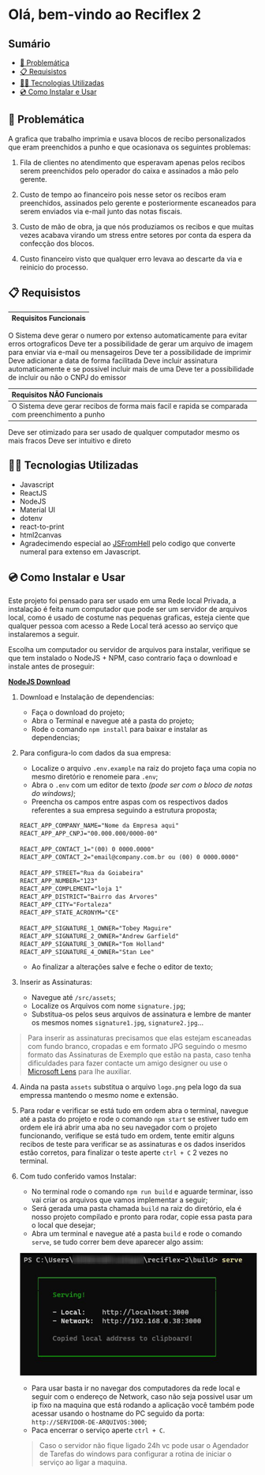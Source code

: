 # Olá, bem-vindo ao Reciflex 2

## Sumário
  - [🍍 Problemática](#-problemática)
  - [📋 Requisistos](#-requisistos)
  - [👨‍💻 Tecnologias Utilizadas](#-tecnologias-utilizadas)
  - [💿 Como Instalar e Usar](#-como-instalar-e-usar)

## 🍍 Problemática

A grafica que trabalho imprimia e usava blocos de recibo personalizados que eram preenchidos a punho e que ocasionava os seguintes problemas:

1. Fila de clientes no atendimento que esperavam apenas pelos recibos serem preenchidos pelo operador do caixa e assinados a mão pelo gerente.

2. Custo de tempo ao financeiro pois nesse setor os recibos eram preenchidos, assinados pelo gerente e posteriormente escaneados para serem enviados via e-mail junto das notas fiscais.

3. Custo de mão de obra, ja que nós produziamos os recibos e que muitas vezes acabava virando um stress entre setores por conta da espera da confecção dos blocos.

4. Custo financeiro visto que qualquer erro levava ao descarte da via e reinicio do processo.

## 📋 Requisistos

| Requisitos Funcionais |
| :-------------------- |
O Sistema deve gerar o numero por extenso automaticamente para evitar erros ortograficos
Deve ter a possibilidade de gerar um arquivo de imagem para enviar via e-mail ou mensageiros
Deve ter a possibilidade de imprimir
Deve adicionar a data de forma facilitada
Deve incluir assinatura automaticamente e se possivel incluir mais de uma
Deve ter a possibilidade de incluir ou não o CNPJ do emissor 

| Requisitos NÃO Funcionais                                                                        |
| :----------------------------------------------------------------------------------------------- |
| O Sistema deve gerar recibos de forma mais facil e rapida se comparada com preenchimento a punho |
Deve ser otimizado para ser usado de qualquer computador mesmo os mais fracos
Deve ser intuitivo e direto

## 👨‍💻 Tecnologias Utilizadas


- Javascript
- ReactJS
- NodeJS
- Material UI
- dotenv
- react-to-print
- html2canvas
- Agradecimendo especial ao [JSFromHell](http://jsfromhell.com/string/extenso) pelo codigo que converte numeral para extenso em Javascript.


## 💿 Como Instalar e Usar

Este projeto foi pensado para ser usado em uma Rede local Privada, a instalação é feita num computador que pode ser um servidor de arquivos local, como é usado de costume nas pequenas graficas, esteja ciente que qualquer pessoa com acesso a Rede Local terá acesso ao serviço que instalaremos a seguir.

Escolha um computador ou servidor de arquivos para instalar, verifique se que tem instalado o NodeJS + NPM, caso contrario faça o download e instale antes de proseguir:

**[NodeJS Download](https://nodejs.org)**

1. Download e Instalação de dependencias:

   - Faça o download do projeto;
   - Abra o Terminal e navegue até a pasta do projeto;
   - Rode o comando `npm install` para baixar e instalar as dependencias;

2. Para configura-lo com dados da sua empresa: 

   - Localize o arquivo `.env.example` na raiz do projeto faça uma copia no mesmo diretório e renomeie para `.env`;
   - Abra o `.env` com um editor de texto _(pode ser com o bloco de notas do windows)_;
   - Preencha os campos entre aspas com os respectivos dados referentes a sua empresa seguindo a estrutura proposta;

    ```dosini
    REACT_APP_COMPANY_NAME="Nome da Empresa aqui"
    REACT_APP_APP_CNPJ="00.000.000/0000-00"

    REACT_APP_CONTACT_1="(00) 0 0000.0000"
    REACT_APP_CONTACT_2="email@company.com.br ou (00) 0 0000.0000"

    REACT_APP_STREET="Rua da Goiabeira"
    REACT_APP_NUMBER="123"
    REACT_APP_COMPLEMENT="loja 1"
    REACT_APP_DISTRICT="Bairro das Arvores"
    REACT_APP_CITY="Fortaleza"
    REACT_APP_STATE_ACRONYM="CE"

    REACT_APP_SIGNATURE_1_OWNER="Tobey Maguire"
    REACT_APP_SIGNATURE_2_OWNER="Andrew Garfield"
    REACT_APP_SIGNATURE_3_OWNER="Tom Holland"
    REACT_APP_SIGNATURE_4_OWNER="Stan Lee"
    ```

    - Ao finalizar a alterações salve e feche o editor de texto;

3. Inserir as Assinaturas:
    - Navegue até `/src/assets`;
    - Localize os Arquivos com nome `signature.jpg`;
    - Substitua-os pelos seus arquivos de assinatura e lembre de manter os mesmos nomes `signature1.jpg`, `signature2.jpg`...
    
>Para inserir as assinaturas precisamos que elas estejam escaneadas com fundo branco, cropadas e em formato JPG seguindo o mesmo formato das Assinaturas de Exemplo que estão na pasta, caso tenha dificuldades para fazer contacte um amigo designer ou use o [Microsoft Lens](https://play.google.com/store/apps/details?id=com.microsoft.office.officelens&hl=pt_BR&gl=US) para lhe auxiliar. 

4. Ainda na pasta `assets` substitua o arquivo `logo.png` pela logo da sua empressa mantendo o mesmo nome e extensão.

5. Para rodar e verificar se está tudo em ordem abra o terminal, navegue até a pasta do projeto e rode o comando `npm start` se estiver tudo em ordem ele irá abrir uma aba no seu navegador com o projeto funcionando, verifique se está tudo em ordem, tente emitir alguns recibos de teste para verificar se as assinaturas e os dados inseridos estão corretos, para finalizar o teste aperte `ctrl + C` 2 vezes no terminal.

6. Com tudo conferido vamos Instalar:
    - No terminal rode o comando `npm run build` e aguarde terminar, isso vai criar os arquivos que vamos implementar a seguir;
    - Será gerada uma pasta chamada `build` na raiz do diretório, ela é nosso projeto compilado e pronto para rodar, copie essa pasta para o local que desejar;
    - Abra um terminal e navegue até a pasta `build` e rode o comando `serve`, se tudo correr bem deve aparecer algo assim:

    ![Exemplo Servidor Funcionando](serve.example.jpg)

    - Para usar basta ir no navegar dos computadores da rede local e seguir com o endereço de Network, caso não seja possivel usar um ip fixo na maquina que está rodando a aplicação você também pode acessar usando o hostname do PC seguido da porta: `http://SERVIDOR-DE-ARQUIVOS:3000`;
    - Paca encerrar o serviço aperte `ctrl + C`.
    
    >Caso o servidor não fique ligado 24h vc pode usar o Agendador de Tarefas do windows para configurar a rotina de iniciar o serviço ao ligar a maquina. 
